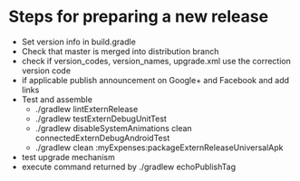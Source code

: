 # Steps for preparing a new release
  
* Set version info in build.gradle
* Check that master is merged into distribution branch
* check if version_codes, version_names, upgrade.xml use the correction version code
* if applicable publish announcement on Google+ and Facebook and add links
* Test and assemble
  * ./gradlew lintExternRelease
  * ./gradlew testExternDebugUnitTest
  * ./gradlew disableSystemAnimations clean connectedExternDebugAndroidTest
  * ./gradlew clean :myExpenses:packageExternReleaseUniversalApk
* test upgrade mechanism
* execute command returned by ./gradlew echoPublishTag
